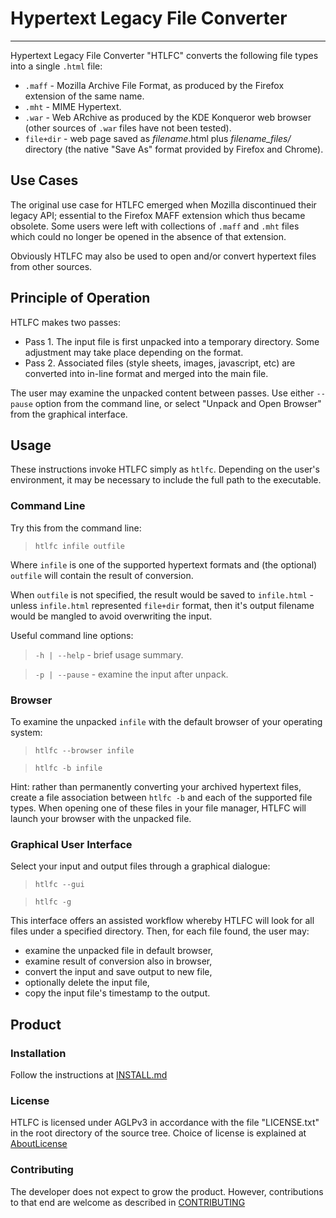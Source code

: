 # Hypertext Legacy File Converter
---
Hypertext Legacy File Converter "HTLFC" converts the following file types into a single `.html` file:

* `.maff` - Mozilla Archive File Format, as produced by the Firefox extension of the same name.
* `.mht` - MIME Hypertext.
* `.war` - Web ARchive as produced by the KDE Konqueror web browser (other sources of `.war` files have not been tested).
* `file+dir` - web page saved as *filename*.html plus *filename_files/* directory (the native "Save As" format provided by Firefox and Chrome).

## Use Cases

The original use case for HTLFC emerged when Mozilla discontinued their legacy API; essential to the Firefox MAFF extension which thus became obsolete. Some users were left with collections of `.maff` and `.mht` files which could no longer be opened in the absence of that extension.

Obviously HTLFC may also be used to open and/or convert hypertext files from other sources.

## Principle of Operation
HTLFC makes two passes:

* Pass 1. The input file is first unpacked into a temporary directory.  Some adjustment may take place depending on the format.
* Pass 2. Associated files (style sheets, images, javascript, etc) are converted into in-line format and merged into the main file.

The user may examine the unpacked content between passes.  Use either `--pause` option from the command line, or select "Unpack and  Open Browser" from the graphical interface.

## Usage
These instructions invoke HTLFC simply as `htlfc`.  Depending on the user's environment, it may be necessary to include the full path to the executable.

### Command Line
Try this from the command line:

>`htlfc infile outfile`

Where `infile` is one of the supported hypertext formats and (the optional) `outfile` will contain the result of conversion.

When `outfile` is not specified, the result would be saved to `infile.html` - unless `infile.html` represented `file+dir` format, then it's output filename would be mangled to avoid overwriting the input.

Useful command line options:
>`-h | --help` - brief usage summary.

>`-p | --pause` - examine the input after unpack.

### Browser
To examine the unpacked `infile` with the default browser of your operating system:

>`htlfc --browser infile`

>`htlfc -b infile`

Hint: rather than permanently converting your archived hypertext files, create a file association between `htlfc -b` and each of the supported file types. When opening one of these files in your file manager, HTLFC will launch your browser with the unpacked file.

### Graphical User Interface
Select your input and output files through a graphical dialogue:

>`htlfc --gui`

>`htlfc -g`

This interface offers an assisted workflow whereby HTLFC will look for all files under a specified directory.  Then, for each file found, the user may:

  * examine the unpacked file in default browser,
  * examine result of conversion also in browser,
  * convert the input and save output to new file,
  * optionally delete the input file,
  * copy the input file's timestamp to the output.

## Product

### Installation
Follow the instructions at [INSTALL.md](INSTALL.md)

### License
HTLFC is licensed under AGLPv3 in accordance with the file "LICENSE.txt" in the root directory of the source tree.  Choice of license is explained at [AboutLicense](AboutLicense.md)

### Contributing
The developer does not expect to grow the product.  However, contributions to that end are welcome as described in [CONTRIBUTING](CONTRIBUTING.md)

